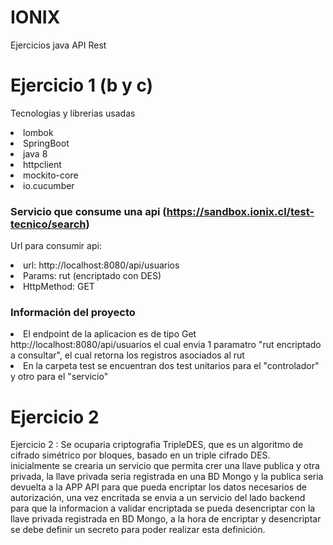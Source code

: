 # IONIX
Ejercicios java API Rest

# Ejercicio 1 (b y c) 

Tecnologias y librerias usadas
  <li>lombok 
  <li>SpringBoot
  <li>java 8
  <li>httpclient
  <li>mockito-core
  <li>io.cucumber


### Servicio que consume una api (https://sandbox.ionix.cl/test-tecnico/search) 

Url para consumir api:
  <li>url: http://localhost:8080/api/usuarios
  <li>Params: rut (encriptado con DES)
  <li>HttpMethod: GET
    
### Información del proyecto 

<li>El endpoint de la aplicacion es de tipo Get http://localhost:8080/api/usuarios 
  el cual envia 1 paramatro "rut encriptado a consultar", el cual retorna los registros asociados al rut
<li>En la carpeta test se encuentran dos test unitarios para el "controlador" y otro para el "servicio"

# Ejercicio 2

Ejercicio 2 :
Se ocuparia criptografia TripleDES, que es un algoritmo de cifrado simétrico por bloques, basado en un triple cifrado DES.  
inicialmente se crearia un servicio que permita crer una llave publica y otra privada, la llave privada seria registrada en
una BD Mongo y la publica seria devuelta a la APP API para que pueda encriptar los datos necesarios de autorización, una vez encritada
se envia a un servicio del lado backend para que la informacion a validar encriptada se pueda desencriptar con la llave privada registrada 
en BD Mongo, a la hora de encriptar y desencriptar se debe definir un secreto para poder realizar esta definición.
